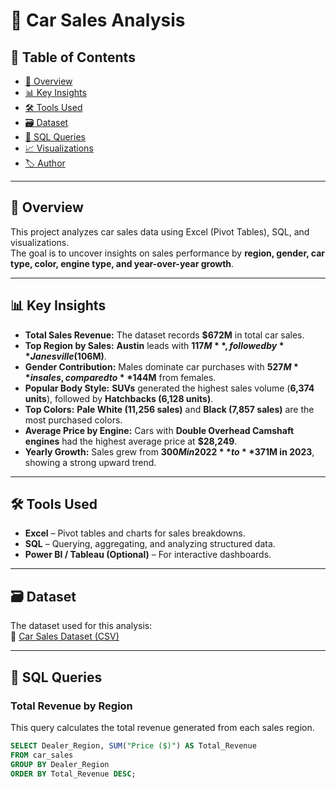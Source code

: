 # 🚗 Car Sales Analysis

## 📑 Table of Contents
- [📖 Overview](#-overview)
- [📊 Key Insights](#-key-insights)
- [🛠 Tools Used](#-tools-used)
- [🗃 Dataset](#-dataset)
- [📝 SQL Queries](#-sql-queries)
- [📈 Visualizations](#-visualizations)
- [🏷️ Author](#️-author)

---

## 📖 Overview
This project analyzes car sales data using Excel (Pivot Tables), SQL, and visualizations.  
The goal is to uncover insights on sales performance by **region, gender, car type, color, engine type, and year-over-year growth**.  

---

## 📊 Key Insights
- **Total Sales Revenue:** The dataset records **$672M** in total car sales.  
- **Top Region by Sales:** **Austin** leads with **$117M**, followed by **Janesville ($106M)**.  
- **Gender Contribution:** Males dominate car purchases with **$527M** in sales, compared to **$144M** from females.  
- **Popular Body Style:** **SUVs** generated the highest sales volume (**6,374 units**), followed by **Hatchbacks (6,128 units)**.  
- **Top Colors:** **Pale White (11,256 sales)** and **Black (7,857 sales)** are the most purchased colors.  
- **Average Price by Engine:** Cars with **Double Overhead Camshaft engines** had the highest average price at **$28,249**.  
- **Yearly Growth:** Sales grew from **$300M in 2022** to **$371M in 2023**, showing a strong upward trend.  

---

## 🛠 Tools Used
- **Excel** – Pivot tables and charts for sales breakdowns.  
- **SQL** – Querying, aggregating, and analyzing structured data.  
- **Power BI / Tableau (Optional)** – For interactive dashboards.  

---

## 🗃 Dataset
The dataset used for this analysis:  
🔗 [Car Sales Dataset (CSV)](./new%20car%20dataset.csv)  

---

## 📝 SQL Queries

### Total Revenue by Region
This query calculates the total revenue generated from each sales region.  
```sql
SELECT Dealer_Region, SUM("Price ($)") AS Total_Revenue
FROM car_sales
GROUP BY Dealer_Region
ORDER BY Total_Revenue DESC;
